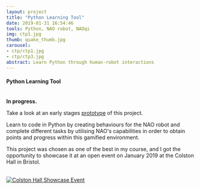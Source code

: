 ```yaml
---
layout: project
title: "Python Learning Tool"
date: 2019-01-31 16:54:46
tools: Python, NAO robot, NAOqi
img: ctp1.jpg
thumb: quake_thumb.jpg
carousel:
- ctp/ctp1.jpg
- ctp/ctp3.jpg
abstract: Learn Python through human-robot interactions
---
```

#### Python Learning Tool

<br><b>In progress.</b>

Take a look at an early stages [prototype](https://www.youtube.com/watch?v=2YFnfZBKT6Q) of this project.

Learn to code in Python by creating behaviours for the NAO robot and complete different tasks by utilising NAO's capabilities in order to obtain points and progress within this gamified environment.

This project was chosen as one of the best in my course, and I got the opportunity to showcase it at an open event on January 2019 at the Colston Hall in Bristol.

<br>[![Colston Hall Showcase Event](https://i.gyazo.com/1e54fd06cba1c8c6465184485c3882a9.jpg)](https://gyazo.com/1e54fd06cba1c8c6465184485c3882a9)
